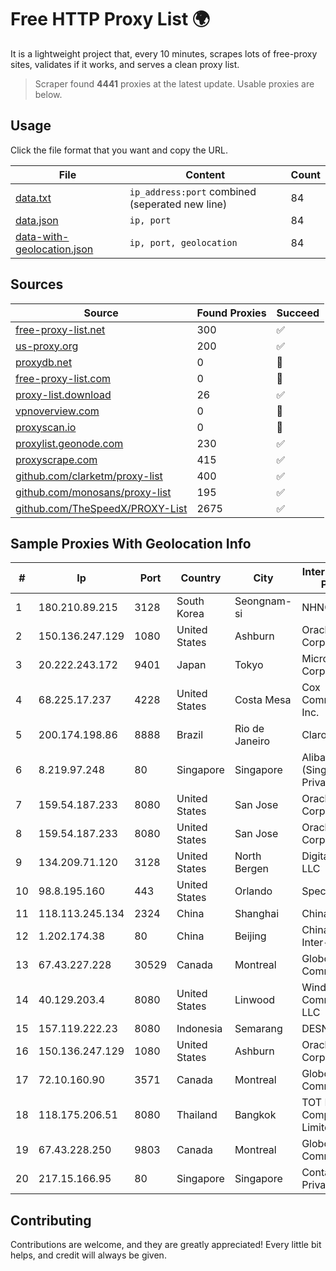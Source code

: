 
# Free HTTP Proxy List 🌍

It is a lightweight project that, every 10 minutes, scrapes lots of free-proxy sites, validates if it works, and serves a clean proxy list.


> Scraper found **4441** proxies at the latest update. Usable proxies are below.

## Usage

Click the file format that you want and copy the URL.


|File|Content|Count|
|----|-------|-----|
|[data.txt](https://raw.githubusercontent.com/themiralay/Proxy-List-World/master/data.txt)|`ip_address:port` combined (seperated new line)|84|
|[data.json](https://raw.githubusercontent.com/themiralay/Proxy-List-World/master/data.json)|`ip, port`|84|
|[data-with-geolocation.json](https://raw.githubusercontent.com/themiralay/Proxy-List-World/master/data-with-geolocation.json)|`ip, port, geolocation`|84|

## Sources

|Source|Found Proxies|Succeed|
|------|-------------|-------|
|[free-proxy-list.net](https://free-proxy-list.net)|300|✅|
|[us-proxy.org](https://www.us-proxy.org)|200|✅|
|[proxydb.net](http://proxydb.net)|0|🚫|
|[free-proxy-list.com](https://free-proxy-list.com/?page=&port=&type%5B%5D=http&type%5B%5D=https&up_time=0&search=Search)|0|🚫|
|[proxy-list.download](https://www.proxy-list.download/HTTP)|26|✅|
|[vpnoverview.com](https://vpnoverview.com/privacy/anonymous-browsing/free-proxy-servers)|0|🚫|
|[proxyscan.io](https://www.proxyscan.io)|0|🚫|
|[proxylist.geonode.com](https://proxylist.geonode.com/api/proxy-list?limit=300&page=1&sort_by=lastChecked&sort_type=desc&protocols=http,https)|230|✅|
|[proxyscrape.com](https://api.proxyscrape.com/v2/?request=displayproxies&protocol=http&timeout=10000&country=all&ssl=all&anonymity=all)|415|✅|
|[github.com/clarketm/proxy-list](https://raw.githubusercontent.com/clarketm/proxy-list/master/proxy-list-raw.txt)|400|✅|
|[github.com/monosans/proxy-list](https://raw.githubusercontent.com/monosans/proxy-list/main/proxies/http.txt)|195|✅|
|[github.com/TheSpeedX/PROXY-List](https://raw.githubusercontent.com/TheSpeedX/PROXY-List/master/http.txt)|2675|✅|


## Sample Proxies With Geolocation Info

|#|Ip|Port|Country|City|Internet Service Provider|
|-|--|----|-------|----|-------------------------|
|1|180.210.89.215|3128|South Korea|Seongnam-si|NHNCLOUD|
|2|150.136.247.129|1080|United States|Ashburn|Oracle Corporation|
|3|20.222.243.172|9401|Japan|Tokyo|Microsoft Corporation|
|4|68.225.17.237|4228|United States|Costa Mesa|Cox Communications Inc.|
|5|200.174.198.86|8888|Brazil|Rio de Janeiro|Claro S.A|
|6|8.219.97.248|80|Singapore|Singapore|Alibaba Cloud (Singapore) Private Limited|
|7|159.54.187.233|8080|United States|San Jose|Oracle Corporation|
|8|159.54.187.233|8080|United States|San Jose|Oracle Corporation|
|9|134.209.71.120|3128|United States|North Bergen|DigitalOcean, LLC|
|10|98.8.195.160|443|United States|Orlando|Spectrum|
|11|118.113.245.134|2324|China|Shanghai|Chinanet|
|12|1.202.174.38|80|China|Beijing|China Networks Inter-Exchange|
|13|67.43.227.228|30529|Canada|Montreal|GloboTech Communications|
|14|40.129.203.4|8080|United States|Linwood|Windstream Communications LLC|
|15|157.119.222.23|8080|Indonesia|Semarang|DESNET|
|16|150.136.247.129|1080|United States|Ashburn|Oracle Corporation|
|17|72.10.160.90|3571|Canada|Montreal|GloboTech Communications|
|18|118.175.206.51|8080|Thailand|Bangkok|TOT Public Company Limited|
|19|67.43.228.250|9803|Canada|Montreal|GloboTech Communications|
|20|217.15.166.95|80|Singapore|Singapore|Contabo Asia Private Limited|



## Contributing

Contributions are welcome, and they are greatly appreciated! Every
little bit helps, and credit will always be given.

